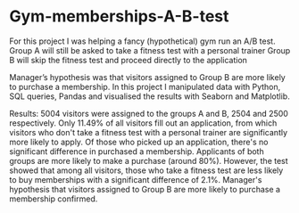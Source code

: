 # Gym-memberships-A-B-test

For this project I was helping a fancy (hypothetical) gym run an A/B test. 
Group A will still be asked to take a fitness test with a personal trainer
Group B will skip the fitness test and proceed directly to the application

Manager’s hypothesis was that visitors assigned to Group B are more likely to purchase a membership.
In this project I manipulated data with Python, SQL queries, Pandas and visualised the results with Seaborn and Matplotlib.

Results:
5004 visitors were assigned to the groups A and B, 2504 and 2500 respectively.
Only 11.49% of all visitors fill out an application, from which visitors who don't take a fitness test with a personal trainer are significantly more likely to apply.
Of those who picked up an application, there's no significant difference in purchased a membership. Applicants of both groups are more likely to make a purchase (around 80%).
However, the test showed that among all visitors, those who take a fitness test are less likely to buy memberships with a significant difference of 2.1%.
Manager's hypothesis that visitors assigned to Group B are more likely to purchase a membership confirmed.
